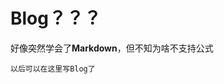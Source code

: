 <head><script type="text/javascript" src="http://cdn.mathjax.org/mathjax/latest/MathJax.js?config=default"> $$\int_{0}^{T}\sigma^2_tdt$$ </script></head>



Blog？？？
====
好像突然学会了**Markdown**，但不知为啥不支持公式 

```
以后可以在这里写Blog了
```
